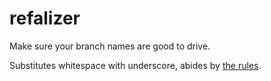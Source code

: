 # refalizer

<!-- cargo-rdme start -->

Make sure your branch names are good to drive.

Substitutes whitespace with underscore, abides by [the rules](https://git-scm.com/docs/git-check-ref-format).

<!-- cargo-rdme end -->
